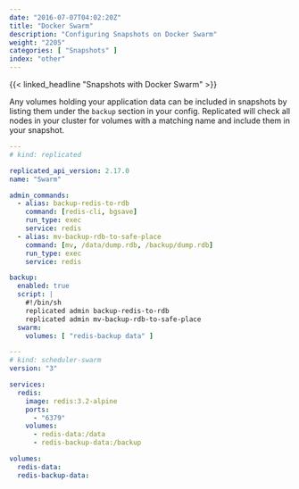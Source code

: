 ```yaml
---
date: "2016-07-07T04:02:20Z"
title: "Docker Swarm"
description: "Configuring Snapshots on Docker Swarm"
weight: "2205"
categories: [ "Snapshots" ]
index: "other"
---
```


{{< linked_headline "Snapshots with Docker Swarm" >}}

Any volumes holding your application data can be included in snapshots by listing them under the `backup` section in your config. Replicated will check all nodes in your cluster for volumes with a matching name and include them in your snapshot.

```yaml
---
# kind: replicated

replicated_api_version: 2.17.0
name: "Swarm"

admin_commands:
  - alias: backup-redis-to-rdb
    command: [redis-cli, bgsave]
    run_type: exec
    service: redis
  - alias: mv-backup-rdb-to-safe-place
    command: [mv, /data/dump.rdb, /backup/dump.rdb]
    run_type: exec
    service: redis

backup:
  enabled: true
  script: |
    #!/bin/sh
    replicated admin backup-redis-to-rdb
    replicated admin mv-backup-rdb-to-safe-place
  swarm:
    volumes: [ "redis-backup data" ]

---
# kind: scheduler-swarm
version: "3"

services:
  redis:
    image: redis:3.2-alpine
    ports:
      - "6379"
    volumes:
      - redis-data:/data
      - redis-backup-data:/backup

volumes:
  redis-data:
  redis-backup-data:
```